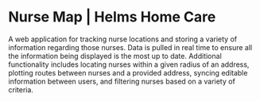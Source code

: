 # Nurse Map | Helms Home Care

A web application for tracking nurse locations and storing a variety of information regarding those nurses. Data is pulled in real time to ensure all the information being displayed is the most up to date. Additional functionality includes locating nurses within a given radius of an address, plotting routes between nurses and a provided address, syncing editable information between users, and filtering nurses based on a variety of criteria.